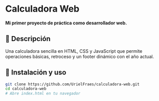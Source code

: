 # Calculadora Web

**Mi primer proyecto de práctica como desarrollador web.**

## 🚀 Descripción
Una calculadora sencilla en HTML, CSS y JavaScript que permite operaciones básicas, retroceso y un footer dinámico con el año actual.

## 🔧 Instalación y uso

```bash
git clone https://github.com/UrielFraes/calculadora-web.git
cd calculadora-web
# Abre index.html en tu navegador
